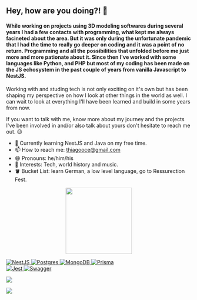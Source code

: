 
## Hey, how are you doing?! 👋

#### While working on projects using 3D modeling softwares during several years I had a few contacts with programming, what kept me always facineted about the area. But it was only during the unfortunate pandemic that I had the time to really go deeper on coding and it was a point of no return. Programming and all the possibilities that unfolded before me just more and more pationate about it. Since then I've worked with some languages like Python, and PHP but most of my coding has been made on the JS echosystem in the past couple of years from vanilla Javascript to NestJS. 

Working with and studing tech is not only exciting on it's own but has been shaping my perspective on how I look at other things in the world as well. I can wait to look at everything I'll have been learned and build in some years from now. 

If you want to talk with me, know more about my journey and the projects I've been involved in and/or also talk about yours don't hesitate to reach me out. 😉

- 🌱 Currently learning NestJS and Java on my free time.
- 📫 How to reach me: thiagooce@gmail.com
- 😄 Pronouns: he/him/his
- 🔎 Interests: Tech, world history and music.
- 🪣 Bucket List: learn German, a low level language, go to Ressurection Fest.

<div align="center">
  <a href="https://github.com/bandeira-de-melo">
  <img height="180em" src="https://github-readme-stats.vercel.app/api/top-langs/?username=bandeira-de-melo&layout=compact&langs_count=7&theme=tokyonight"/>
</div>

![NestJS](https://img.shields.io/badge/nestjs-%23E0234E.svg?style=for-the-badge&logo=nestjs&logoColor=white)
![Postgres](https://img.shields.io/badge/postgres-%23316192.svg?style=for-the-badge&logo=postgresql&logoColor=white)
![MongoDB](https://img.shields.io/badge/MongoDB-%234ea94b.svg?style=for-the-badge&logo=mongodb&logoColor=white)
![Prisma](https://img.shields.io/badge/Prisma-3982CE?style=for-the-badge&logo=Prisma&logoColor=white)          
![Jest](https://img.shields.io/badge/-jest-%23C21325?style=for-the-badge&logo=jest&logoColor=white)
![Swagger](https://img.shields.io/badge/-Swagger-%23Clojure?style=for-the-badge&logo=swagger&logoColor=white)
          
          
            

  
  <div> 
    <a href="https://www.linkedin.com/in/thiago-bandeira-de-melo/" target="_blank"><img src="https://img.shields.io/badge/-LinkedIn-%230077B5?style=for-the-badge&logo=linkedin&logoColor=white" target="_blank"></a>

  <a href = "mailto:thiagooce@gmail.com"><img src="https://img.shields.io/badge/-Gmail-%23333?style=for-the-badge&logo=gmail&logoColor=white" target="_blank"></a>
   
 
  
 
  
